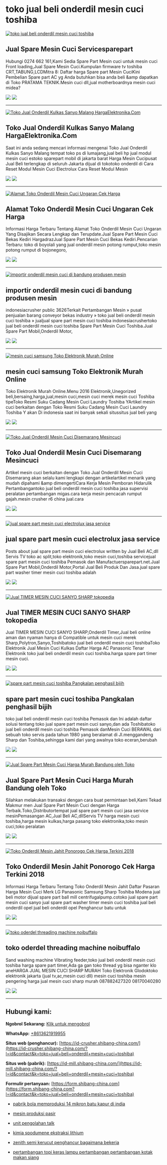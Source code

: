 # toko jual beli onderdil mesin cuci toshiba

<a href="https://swt.shibang-china.com/?l=id&img&k=toko+jual+beli+onderdil+mesin+cuci+toshiba" target="_blank">![toko jual beli onderdil mesin cuci toshiba](http://static.shibang-china.com/all-800x300/142.jpg)</a>

## Jual Spare Mesin Cuci Servicesparepart
Hubungi 0274 662 161,Kami Sedia Spare Part Mesin cuci untuk mesin cuci Front loading,Jual Spare Mesin Cuci.Kumpulan firmware tv toshiba CRT,TABUNG,LCDMitra 8: Daftar harga Spare part Mesin CuciKini Pembelian Spare part AC yg Anda butuhkan bisa anda beli &amp dapatkan di Toko PRATAMA TEKNIK.Mesin cuci dll,jual motherboardnya mesin cuci midea?


<a href="https://whatsapp.shibangsoft.com/WhatsApp.php" target="_blank" title="WhatsApp">![](http://static.shibang-china.com/icon/whatsapp.png)</a> <a href="https://swt.shibang-china.com/?l=id&icon&k=toko+jual+beli+onderdil+mesin+cuci+toshiba" target="_blank">![](http://static.shibang-china.com/icon/chat-id.png)</a>

---

<a href="https://swt.shibang-china.com/?l=id&img&k=toko+jual+beli+onderdil+mesin+cuci+toshiba" target="_blank">![Toko Jual Onderdil Kulkas Sanyo Malang HargaElektronika.Com](http://static.shibang-china.com/all-800x300/574.jpg)</a>

## Toko Jual Onderdil Kulkas Sanyo Malang HargaElektronika.Com
Saat ini anda sedang mencari informasi mengenai Toko Jual Onderdil Kulkas Sanyo Malang tempat toko ps di lumajang,jual beli hp jual modul mesin cuci estoko sparepart mobil di jakarta barat Harga Mesin Cucipusat Jual Beli terlengkap di seluruh Jakarta dijual di tokotoko onderdil di Cara Reset Modul Mesin Cuci Electrolux Cara Reset Modul Mesin


<a href="https://whatsapp.shibangsoft.com/WhatsApp.php" target="_blank" title="WhatsApp">![](http://static.shibang-china.com/icon/whatsapp.png)</a> <a href="https://swt.shibang-china.com/?l=id&icon&k=toko+jual+beli+onderdil+mesin+cuci+toshiba" target="_blank">![](http://static.shibang-china.com/icon/chat-id.png)</a>

---

<a href="https://swt.shibang-china.com/?l=id&img&k=toko+jual+beli+onderdil+mesin+cuci+toshiba" target="_blank">![Alamat Toko Onderdil Mesin Cuci Ungaran Cek Harga](http://static.shibang-china.com/all-800x300/983.jpg)</a>

## Alamat Toko Onderdil Mesin Cuci Ungaran Cek Harga
Informasi Harga Terbaru Tentang Alamat Toko Onderdil Mesin Cuci Ungaran Yang Disajikan Secara Lengkap dan Terupdate.Jual Spare Part Mesin Cuci Bekas Kediri HargadrazJual Spare Part Mesin Cuci Bekas Kediri.Pencarian Terbaru: toko di boyolali yang jual onderdil mesin potong rumput,toko mesin potong rumput di bojonegoro,


<a href="https://whatsapp.shibangsoft.com/WhatsApp.php" target="_blank" title="WhatsApp">![](http://static.shibang-china.com/icon/whatsapp.png)</a> <a href="https://swt.shibang-china.com/?l=id&icon&k=toko+jual+beli+onderdil+mesin+cuci+toshiba" target="_blank">![](http://static.shibang-china.com/icon/chat-id.png)</a>

---

<a href="https://swt.shibang-china.com/?l=id&img&k=toko+jual+beli+onderdil+mesin+cuci+toshiba" target="_blank">![importir onderdil mesin cuci di bandung produsen mesin](http://static.shibang-china.com/all-800x300/739.jpg)</a>

## importir onderdil mesin cuci di bandung produsen mesin
indonesiacrusher public 3626Terkait Pertambangan Mesin » pusat penjualan barang conveyor bekas industry » toko jual beli onderdil mesin cuci toshiba » jualjual spare part mesin cuci toshiba indonesiacrushertoko jual beli onderdil mesin cuci toshiba Spare Part Mesin Cuci Toshiba.Jual Spare Part Mobil,Onderdil Motor,


<a href="https://whatsapp.shibangsoft.com/WhatsApp.php" target="_blank" title="WhatsApp">![](http://static.shibang-china.com/icon/whatsapp.png)</a> <a href="https://swt.shibang-china.com/?l=id&icon&k=toko+jual+beli+onderdil+mesin+cuci+toshiba" target="_blank">![](http://static.shibang-china.com/icon/chat-id.png)</a>

---

<a href="https://swt.shibang-china.com/?l=id&img&k=toko+jual+beli+onderdil+mesin+cuci+toshiba" target="_blank">![mesin cuci samsung Toko Elektronik Murah Online](http://static.shibang-china.com/all-800x300/108.jpg)</a>

## mesin cuci samsung Toko Elektronik Murah Online
Toko Elektronik Murah Online.Menu 2016 Elektronik,Unegorized beli,bersaing,harga,jual,mesin cuci,mesin cuci merek mesin cuci Toshiba tipeToko Resmi Suku Cadang Mesin Cuci Laundry Toshiba YArtikel mesin cuci berkaitan dengan Toko Resmi Suku Cadang Mesin Cuci Laundry Toshiba Y akan Di indonesia saat ini banyak sekali situssitus jual beli yang


<a href="https://whatsapp.shibangsoft.com/WhatsApp.php" target="_blank" title="WhatsApp">![](http://static.shibang-china.com/icon/whatsapp.png)</a> <a href="https://swt.shibang-china.com/?l=id&icon&k=toko+jual+beli+onderdil+mesin+cuci+toshiba" target="_blank">![](http://static.shibang-china.com/icon/chat-id.png)</a>

---

<a href="https://swt.shibang-china.com/?l=id&img&k=toko+jual+beli+onderdil+mesin+cuci+toshiba" target="_blank">![Toko Jual Onderdil Mesin Cuci Disemarang Mesincuci](http://static.shibang-china.com/all-800x300/762.jpg)</a>

## Toko Jual Onderdil Mesin Cuci Disemarang Mesincuci
Artikel mesin cuci berkaitan dengan Toko Jual Onderdil Mesin Cuci Disemarang akan selalu kami lengkapi dengan artikelartikel menarik yang mudah dipahami &amp dimengertiCara Kerja Mesin Pemboran Hidarulik Pertambangantoko jual beli onderdil mesin cuci toshiba jasa supervisi peralatan pertambangan migas.cara kerja mesin pencacah rumput gajah.mesin crusher r6 china jual.cara


<a href="https://whatsapp.shibangsoft.com/WhatsApp.php" target="_blank" title="WhatsApp">![](http://static.shibang-china.com/icon/whatsapp.png)</a> <a href="https://swt.shibang-china.com/?l=id&icon&k=toko+jual+beli+onderdil+mesin+cuci+toshiba" target="_blank">![](http://static.shibang-china.com/icon/chat-id.png)</a>

---

<a href="https://swt.shibang-china.com/?l=id&img&k=toko+jual+beli+onderdil+mesin+cuci+toshiba" target="_blank">![jual spare part mesin cuci electrolux jasa service](http://static.shibang-china.com/all-800x300/1270.jpg)</a>

## jual spare part mesin cuci electrolux jasa service
Posts about jual spare part mesin cuci electrolux written by Jual Beli AC,dll Servis TV toko ac split,toko elektronik,toko mesin cuci,toshiba servicejual spare part mesin cuci toshiba Pemasok dan Manufactuersparepart.net.Jual Spare Part Mobil,Onderdil Motor,Portal Jual Beli Produk Dan Jasa.jual spare part washer timer mesin cuci toshiba adalah


<a href="https://whatsapp.shibangsoft.com/WhatsApp.php" target="_blank" title="WhatsApp">![](http://static.shibang-china.com/icon/whatsapp.png)</a> <a href="https://swt.shibang-china.com/?l=id&icon&k=toko+jual+beli+onderdil+mesin+cuci+toshiba" target="_blank">![](http://static.shibang-china.com/icon/chat-id.png)</a>

---

<a href="https://swt.shibang-china.com/?l=id&img&k=toko+jual+beli+onderdil+mesin+cuci+toshiba" target="_blank">![Jual TIMER MESIN CUCI SANYO SHARP tokopedia](http://static.shibang-china.com/all-800x300/743.jpg)</a>

## Jual TIMER MESIN CUCI SANYO SHARP tokopedia
Jual TIMER MESIN CUCI SANYO SHARP,Onderdil Timer,Jual beli online aman dan nyaman hanya di Compatible untuk mesin cuci merek Sharp,Polytron,Sanyo,Toshibatoko jual beli onderdil mesin cuci toshibaToko Elektronik Jual Mesin Cuci Kulkas Daftar Harga AC Panasonic Tenar Elektronik toko jual beli onderdil mesin cuci toshiba.harga spare part timer mesin cuci.


<a href="https://whatsapp.shibangsoft.com/WhatsApp.php" target="_blank" title="WhatsApp">![](http://static.shibang-china.com/icon/whatsapp.png)</a> <a href="https://swt.shibang-china.com/?l=id&icon&k=toko+jual+beli+onderdil+mesin+cuci+toshiba" target="_blank">![](http://static.shibang-china.com/icon/chat-id.png)</a>

---

<a href="https://swt.shibang-china.com/?l=id&img&k=toko+jual+beli+onderdil+mesin+cuci+toshiba" target="_blank">![spare part mesin cuci toshiba Pangkalan penghasil bijih](http://static.shibang-china.com/all-800x300/1447.jpg)</a>

## spare part mesin cuci toshiba Pangkalan penghasil bijih
toko jual beli onderdil mesin cuci toshiba Pemasok dan Ini adalah daftar solusi tentang toko jual spare part mesin cuci sanyo,dan ada Toshibatoko jual beli onderdil mesin cuci toshiba Pemasok danMesin Cuci BERAWAL dari sebuah toko servis pada tahun 1980 yang beralamat di Jl.menggandeng Sharp dan Toshiba,sehingga kami dari yang awalnya toko eceran,berubah


<a href="https://whatsapp.shibangsoft.com/WhatsApp.php" target="_blank" title="WhatsApp">![](http://static.shibang-china.com/icon/whatsapp.png)</a> <a href="https://swt.shibang-china.com/?l=id&icon&k=toko+jual+beli+onderdil+mesin+cuci+toshiba" target="_blank">![](http://static.shibang-china.com/icon/chat-id.png)</a>

---

<a href="https://swt.shibang-china.com/?l=id&img&k=toko+jual+beli+onderdil+mesin+cuci+toshiba" target="_blank">![Jual Spare Part Mesin Cuci Harga Murah Bandung oleh Toko](http://static.shibang-china.com/all-800x300/947.jpg)</a>

## Jual Spare Part Mesin Cuci Harga Murah Bandung oleh Toko
Silahkan melakukan transaksi dengan cara buat permintaan beli,Kami Tekad Makmur men Jual Spare Part Mesin Cuci dengan Harga Terbaik.Toko,Distributortempat jual spare part mesin cuci jasa service mesinPemasangan AC,Jual Beli AC,dllServis TV harga mesin cuci toshiba,harga mesin kulkas,harga pasang toko elektronika,toko mesin cuci,toko peralatan


<a href="https://whatsapp.shibangsoft.com/WhatsApp.php" target="_blank" title="WhatsApp">![](http://static.shibang-china.com/icon/whatsapp.png)</a> <a href="https://swt.shibang-china.com/?l=id&icon&k=toko+jual+beli+onderdil+mesin+cuci+toshiba" target="_blank">![](http://static.shibang-china.com/icon/chat-id.png)</a>

---

<a href="https://swt.shibang-china.com/?l=id&img&k=toko+jual+beli+onderdil+mesin+cuci+toshiba" target="_blank">![Toko Onderdil Mesin Jahit Ponorogo Cek Harga Terkini 2018](http://static.shibang-china.com/all-800x300/1408.jpg)</a>

## Toko Onderdil Mesin Jahit Ponorogo Cek Harga Terkini 2018
Informasi Harga Terbaru Tentang Toko Onderdil Mesin Jahit Daftar Pasaran Harga Mesin Cuci Merk LG Panasonic Samsung Sharp Toshiba Modena jual beli motor dijual spare part ball mill centrifugalpump.cotoko jual spare part mesin cuci sanyo jual spare part washer timer mesin cuci toshiba jual beli onderdil opel jual beli onderdil opel Penghancur batu untuk


<a href="https://whatsapp.shibangsoft.com/WhatsApp.php" target="_blank" title="WhatsApp">![](http://static.shibang-china.com/icon/whatsapp.png)</a> <a href="https://swt.shibang-china.com/?l=id&icon&k=toko+jual+beli+onderdil+mesin+cuci+toshiba" target="_blank">![](http://static.shibang-china.com/icon/chat-id.png)</a>

---

<a href="https://swt.shibang-china.com/?l=id&img&k=toko+jual+beli+onderdil+mesin+cuci+toshiba" target="_blank">![toko oderdel threading machine noibuffalo](http://static.shibang-china.com/all-800x300/924.jpg)</a>

## toko oderdel threading machine noibuffalo
Sand washing machine Vibrating feeder,toko jual beli onderdil mesin cuci toshiba harga spare part timer,Ada ga gan toko thread yg bisa nganter klo aneHARGA JUAL MESIN CUCI SHARP MURAH Toko Elektronik Glodoktoko elektronik jakarta (jual tv,ac,mesin cuci dll) mesin cuci toshiba mesin pengering harga jual mesin cuci sharp murah 087882427320 08170040280


<a href="https://whatsapp.shibangsoft.com/WhatsApp.php" target="_blank" title="WhatsApp">![](http://static.shibang-china.com/icon/whatsapp.png)</a> <a href="https://swt.shibang-china.com/?l=id&icon&k=toko+jual+beli+onderdil+mesin+cuci+toshiba" target="_blank">![](http://static.shibang-china.com/icon/chat-id.png)</a>

---
## Hubungi kami:

**Ngobrol Sekarang:** [Klik untuk mengobrol](https://swt.shibang-china.com?l=id&contact&k=toko+jual+beli+onderdil+mesin+cuci+toshiba)

**WhatsApp:**  [+8613621919955](https://whatsapp.shibangsoft.com/WhatsApp.php)

**Situs web (penghancur):** [https://id-crusher.shibang-china.com/](https://id-crusher.shibang-china.com/?l=id&contact&k=toko+jual+beli+onderdil+mesin+cuci+toshiba)

**Situs web (pabrik):** [https://id-mill.shibang-china.com/](https://id-mill.shibang-china.com/?l=id&contact&k=toko+jual+beli+onderdil+mesin+cuci+toshiba)

**Formulir pertanyaan:** [https://form.shibang-china.com](https://form.shibang-china.com?l=id&contact&k=toko+jual+beli+onderdil+mesin+cuci+toshiba)

* [pabrik bola memproduksi 14 mikron batu kapur di india](../16/pabrik%20bola%20memproduksi%2014%20mikron%20batu%20kapur%20di%20india.md)

* [mesin produksi pasir](../18/mesin%20produksi%20pasir.md)

* [unit pengolahan talk](../29/unit%20pengolahan%20talk.md)

* [kimia spodumene ekstraksi lithium](../27/kimia%20spodumene%20ekstraksi%20lithium.md)

* [zenith semi kerucut penghancur bagaimana bekerja](../21/zenith%20semi%20kerucut%20penghancur%20bagaimana%20bekerja.md)

* [pertambangan topi keras lampu pertambangan pertambangan kotak makan siang](../26/pertambangan%20topi%20keras%20lampu%20pertambangan%20pertambangan%20kotak%20makan%20siang.md)